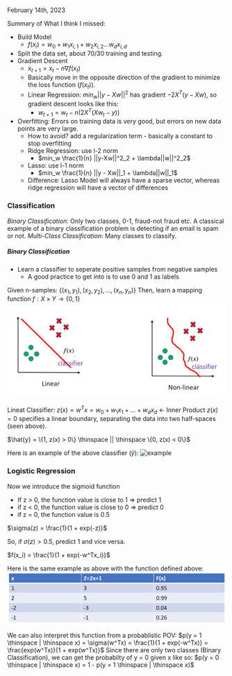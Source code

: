 February 14th, 2023

Summary of What I think I missed:
- Build Model
	- $f(x_i) = w_0 + w_1x_{i,1} + w_2x_{i,2} \dots w_dx_{i, d}$ 
- Split the data set, about 70/30 training and testing.
- Gradient Descent
	- $x_{t+1} = x_t - n \nabla f(x_t)$ 
	- Basically move in the opposite direction of the gradient to minimize the loss function ($f(x_t)$).
	- Linear Regression: $min_w ||y - Xw||^2$ has gradient $-2X^T(y-Xw)$, so gradient descent looks like this:
		- $w_{t+1} = w_t - n(2X^T(Xw_t - y))$
- Overfitting: Errors on training data is very good, but errors on new data points are very large.
	- How to avoid? add a regularization term - basically a constant to stop overfitting
	- Ridge Regression: use l-2 norm
		- $min_w \frac{1}{n} ||y-Xw||^2_2 + \lambda||w||^2_2$ 
	- Lasso: use l-1 norm
		- $min_w \frac{1}{n} ||y - Xw||_1 + \lambda||w||_1$
	- Difference: Lasso Model will always have a sparse vector, whereas ridge regression will have a vector of differences

### Classification

*Binary Classification*: Only two classes, 0-1, fraud-not fraud etc.
A classical example of a binary classification problem is detecting if an email is spam or not.
*Multi-Class Classification*: Many classes to classify.

##### Binary Classification
- Learn a classifier to seperate positive samples from negative samples
	- A good practice to get into is to use 0 and 1 as labels

Given n-samples: $\{(x_1, y_1), (x_2, y_2), \dots , (x_n, y_n)\}$
Then, learn a mapping function $f: X \times Y \rightarrow \{0, 1\}$ 
 ![examples](images/classification_examples.png)

Lineat Classifier: $z(x) = w^Tx = w_0 + w_1x_1 + \dots + w_dx_d$ <- Inner Product
$z(x) = 0$ specifies a linear boundary, separating the data into two half-spaces (seen above).

$\hat{y} = \{1, z(x) > 0\} \thinspace || \thinspace \{0, z(x) < 0\}$

Here is an example of the above classifier ($\hat{y}$):
![example](mages/y_hat_ex.png)

### Logistic Regression

Now we introduce the sigmoid function

- If z > 0, the function value is close to 1 => predict 1
- if z < 0, the function value is close to 0 => predict 0
- if z = 0, the function value is 0.5

$\sigma(z) = \frac{1}{1 + exp(-z)}$ 

So, if $\sigma(z) > 0.5$, predict 1 and vice versa.

$f(x_i) = \frac{1}{1 + exp(-w^Tx_i)}$

Here is the same example as above with the function defined above:
![example](images/sigmoid.png)

We can also interpret this function from a probablistic POV: $p(y = 1 \thinspace | \thinspace x) = \sigma(w^Tx) = \frac{1}{1 + exp(-w^Tx)} = \frac{exp(w^Tx)}{1 + exp(w^Tx)}$ 
Since there are only two classes (Binary Classification), we can get the probablity of y = 0 given x like so: $p(y = 0 \thinspace | \thinspace x) = 1 - p(y = 1 \thinspace | \thinspace x)$
